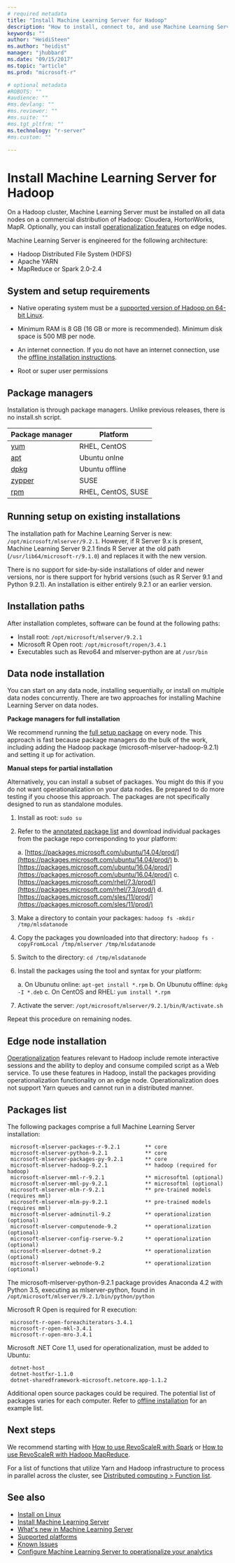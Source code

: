 ```yaml
---
# required metadata
title: "Install Machine Learning Server for Hadoop"
description: "How to install, connect to, and use Machine Learning Server on a Hadoop cluster with Spark or MapReduce"
keywords: ""
author: "HeidiSteen"
ms.author: "heidist"
manager: "jhubbard"
ms.date: "09/15/2017"
ms.topic: "article"
ms.prod: "microsoft-r"

# optional metadata
#ROBOTS: ""
#audience: ""
#ms.devlang: ""
#ms.reviewer: ""
#ms.suite: ""
#ms.tgt_pltfrm: ""
ms.technology: "r-server"
#ms.custom: ""

---
```


# Install Machine Learning Server for Hadoop

On a Hadoop cluster, Machine Learning Server must be installed on all data nodes on a commercial distribution of Hadoop: Cloudera, HortonWorks, MapR. Optionally, you can install [operationalization features](../operationalize/concept-operationalize-deploy-consume.md) on edge nodes.

Machine Learning Server is engineered for the following architecture:

+ Hadoop Distributed File System (HDFS)
+ Apache YARN
+ MapReduce or Spark 2.0-2.4

## System and setup requirements

+ Native operating system must be a [supported version of Hadoop on 64-bit Linux](r-server-install-supported-platforms.md).

+ Minimum RAM is 8 GB (16 GB or more is recommended). Minimum disk space is 500 MB per node.

+ An internet connection. If you do not have an internet connection, use the [offline installation instructions](machine-learning-server-linux-offline.md).

+ Root or super user permissions

<a name="package-manager"></a>

## Package managers

Installation is through package managers. Unlike previous releases, there is no install.sh script. 

| Package manager | Platform |
|-----------------|----------|
|[yum](https://access.redhat.com/documentation/Red_Hat_Enterprise_Linux/6/html/Deployment_Guide/ch-yum.html) | RHEL, CentOS|
|[apt](https://help.ubuntu.com/lts/serverguide/apt.html) | Ubuntu onlne |
| [dpkg](https://help.ubuntu.com/lts/serverguide/dpkg.html) | Ubuntu offline |
|[zypper](https://www.suse.com/documentation/opensuse111/opensuse111_reference/data/sec_zypper.html) | SUSE |
|[rpm](https://access.redhat.com/documentation/en-US/Red_Hat_Enterprise_Linux/3/html/System_Administration_Guide/s1-rpm-using.html) | RHEL, CentOS, SUSE |

## Running setup on existing installations

The installation path for Machine Learning Server is new: `/opt/microsoft/mlserver/9.2.1`. However, if R Server 9.x is present, Machine Learning Server 9.2.1 finds R Server at the old path (`/usr/lib64/microsoft-r/9.1.0`) and replaces it with the new version. 

There is no support for side-by-side installations of older and newer versions, nor is there support for hybrid versions (such as R Server 9.1 and Python 9.2.1). An installation is either entirely 9.2.1 or an earlier version.

## Installation paths

After installation completes, software can be found at the following paths:

+ Install root: `/opt/microsoft/mlserver/9.2.1`
+ Microsoft R Open root: `/opt/microsoft/ropen/3.4.1`
+ Executables such as Revo64 and mlserver-python are at `/usr/bin`

## Data node installation

You can start on any data node, installing sequentially, or install on multiple data nodes concurrently. There are two approaches for installing Machine Learning Server on data nodes. 

**Package managers for full installation** 

We recommend running the [full setup package](machine-learning-server-linux-install.md) on every node. This approach is fast because package managers do the bulk of the work, including adding the Hadoop package (microsoft-mlserver-hadoop-9.2.1) and setting it up for activation.

**Manual steps for partial installation**

Alternatively, you can install a subset of packages. You might do this if you do not want operationalization on your data nodes. Be prepared to do more testing if you choose this approach. The packages are not specifically designed to run as standalone modules. 

1. Install as root: `sudo su`
2. Refer to the [annotated package list](#package-list) and download individual packages from the package repo corresponding to your platform:

    a. [https://packages.microsoft.com/ubuntu/14.04/prod/](https://packages.microsoft.com/ubuntu/14.04/prod/)
    b. [https://packages.microsoft.com/ubuntu/16.04/prod/](https://packages.microsoft.com/ubuntu/16.04/prod/)
    c. [https://packages.microsoft.com/rhel/7.3/prod/](https://packages.microsoft.com/rhel/7.3/prod/)
    d. [https://packages.microsoft.com/sles/11/prod/](https://packages.microsoft.com/sles/11/prod/)

3. Make a directory to contain your packages: `hadoop fs -mkdir /tmp/mlsdatanode`
4. Copy the packages you downloaded into that directory: `hadoop fs -copyFromLocal /tmp/mlserver /tmp/mlsdatanode`
5. Switch to the directory: `cd /tmp/mlsdatanode`
6. Install the packages using the tool and syntax for your platform:

    a. On Ubunutu online: `apt-get install *.rpm`
    b. On Ubunutu offline: `dpkg -I *.deb`
    c. On CentOS and RHEL: `yum install *.rpm` 

7. Activate the server: `/opt/microsoft/mlserver/9.2.1/bin/R/activate.sh`

Repeat this procedure on remaining nodes.

## Edge node installation

[Operationalization](../operationalize/concept-operationalize-deploy-consume.md) features relevant to Hadoop include remote interactive sessions and the ability to deploy and consume compiled script as a Web service. To use these features in Hadoop, install the packages providing operationalization functionality on an edge node. Operationalization does not support Yarn queues and cannot run in a distributed manner.

<a name="package-list"></a>

## Packages list 

The following packages comprise a full Machine Learning Server installation:

```
 microsoft-mlserver-packages-r-9.2.1        ** core
 microsoft-mlserver-python-9.2.1            ** core
 microsoft-mlserver-packages-py-9.2.1       ** core
 microsoft-mlserver-hadoop-9.2.1            ** hadoop (required for hadoop)
 microsoft-mlserver-mml-r-9.2.1             ** microsoftml (optional)
 microsoft-mlserver-mml-py-9.2.1            ** microsoftml (optional)
 microsoft-mlserver-mlm-r-9.2.1             ** pre-trained models (requires mml)
 microsoft-mlserver-mlm-py-9.2.1            ** pre-trained models (requires mml)
 microsoft-mlserver-adminutil-9.2           ** operationalization (optional)
 microsoft-mlserver-computenode-9.2         ** operationalization (optional)
 microsoft-mlserver-config-rserve-9.2       ** operationalization (optional) 
 microsoft-mlserver-dotnet-9.2              ** operationalization (optional)
 microsoft-mlserver-webnode-9.2             ** operationalization (optional)
```
The microsoft-mlserver-python-9.2.1 package provides Anaconda 4.2 with Python 3.5, executing as mlserver-python, found in `/opt/microsoft/mlserver/9.2.1/bin/python/python`

Microsoft R Open is required for R execution:

```
 microsoft-r-open-foreachiterators-3.4.1 
 microsoft-r-open-mkl-3.4.1
 microsoft-r-open-mro-3.4.1 
```

Microsoft .NET Core 1.1, used for operationalization, must be added to Ubuntu:

```
 dotnet-host
 dotnet-hostfxr-1.1.0
 dotnet-sharedframework-microsoft.netcore.app-1.1.2 
```

Additional open source packages could be required. The potential list of packages varies for each computer. Refer to [offline installation](machine-learning-server-linux-offline.md) for an example list.

## Next steps

We recommend starting with [How to use RevoScaleR with Spark](../r/how-to-revoscaler-spark.md) or [How to use RevoScaleR with Hadoop MapReduce](../r/how-to-revoscaler-hadoop.md). 

For a list of functions that utilize Yarn and Hadoop infrastructure to process in parallel across the cluster, see [Distributed computing > Function list](../r/how-to-revoscaler-distributed-computing.md#distributed-computing-overview).

## See also

+ [Install on Linux](machine-learning-server-linux-install.md)
+ [Install Machine Learning Server](r-server-install.md)
+ [What's new in Machine Learning Server](../whats-new-in-machine-learning-server.md)
+ [Supported platforms](r-server-install-supported-platforms.md)  
+ [Known Issues](../resources-known-issues.md)  
+ [Configure Machine Learning Server to operationalize your analytics](../what-is-operationalization.md)

